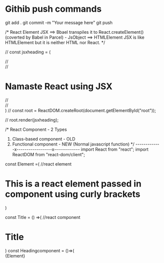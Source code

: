 # Githib push commands
git add .
git commit -m "Your message here"
git push









/* 
React Element
JSX  ==> Bbael transpiles it to React.createElement() (coverted by Babel in Parcel) - JsObject ==> HTMLElement
JSX is like HTMLElement but it is neither HTML nor React.
*/

// const jsxheading = (<div id="parent">
//     <div id="child">
//         <h1 id="heading">Namaste React using JSX</h1>
//     </div>
// </div>)
// const root = ReactDOM.createRoot(document.getElementById("root"));

// root.render(jsxheading);

/* 
React Component - 2 Types
1. Class-based component - OLD
2. Functional component - NEW (Normal javascript function)
*/
-------------x------------------x-------------
import React from "react";
import ReactDOM from "react-dom/client";

const Element =(                      //react element
    <h1 className="element">This is a react element passed in component using curly brackets </h1>
)

const Title = () =>(                  //react component 
    <h1 className="title">Title</h1>
)
const Headingcomponent = ()=>(
    <div id="parent">
        {Element}
        <Title />
        <div id="child"> 
            <h1 id="heading">Namaste React using Functional Component</h1>
        </div>
    </div>
);

const root = ReactDOM.createRoot(document.getElementById("root"));
root.render(<Headingcomponent />); //Rendering a React Component.

<!-- 
/** 
 * Header
 * - Logo
 * - Nav Items
 * Body
 * - Search
 * - RestaurantContainer
 *   - RestraurantCard
 *     -Img
 *     -Name of Res, Star Rating, Cuisine, delivery time
 * Footer
 * - Copyright
 * - Address
 * - Contact
 */ -->


#Named Export - Allows to export multile files from same file.
export const CDN_URL = "https://media-assets.swiggy.com/swiggy/image/upload/fl_lossy,f_auto,q_auto,w_660/" ;

export const LOGO_URL = "https://img.freepik.com/premium-vector/shopping-logo-design_646665-153.jpg?w=360";



# React_Hooks
(Normal JS utility function)
- useState() - Superpowerful State Variables in React.
- useEffect()


